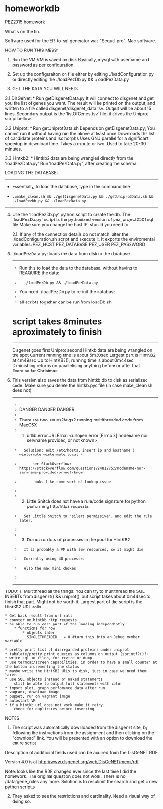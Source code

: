 # homeworkdb
PEZ2015 homework

What's on the tin.

Software used for the ER-to-sql generator was "Sequel pro". Mac software.

HOW TO RUN THIS MESS:

1. Run the VM
	VM is saved on disk
	Basically, mysql with username and password as per configuration.

2. Set up the configuraiton on file either by editing ./loadConfiguration.py or directly editing the ./loadPezDb.py && ./loadPezData.py

3. GET THE DATA YOU WILL NEED:

3.1 DisGeNet:
	*  Run getDisgenetData.py
		It will connect to disgenet and get you the list of genes you want. 
   		The result will be printed on the output, and written to a file called disgenet/disgenet_data.tsv. Output will be about 15 lines. 
   		Secondary output is the 'listOfGenes.tsv' file: it drives the Uniprot script bellow.

3.2 Uniprot:
 	* Run getUniprotData.sh
 		Depends on getDisgenetData.py;
 			You cannot run it without having run the above at least once
 		Downloads the list of candidate proteins and isomorphs
   		Uses GNU parallel for a significant speedup in download time.
 			Takes a minute or two.
 			Used to take 20-30 minutes.

3.3 Hintkb2:
	* Hintkb2 data are being wrangled directly from the 'loadPezData.py'
		Run 'loadPezData.py', after creating the schema.


LOADING THE DATABASE:

************************************************************************************************************
* Essentially, to load the database, type in the command line:
*     ./make_clean.sh && ./getDisgenetData.py && ./getUniprotData.sh && ./loadPezDb.py && ./loadPezData.py
************************************************************************************************************


4. Use the 'loadPezDb.py' python script to create the db. The 'loadPezDb.py' script is the pythonized version of pez_project2501.sql file
	Make sure you change the host IP, should you need to.

	2.1. If any of the connection details do not match, alter the ./loadConfiguration.sh script and execute it. 
		It exports the enviromental variables:
			PEZ_HOST
			PEZ_DATABASE
			PEZ_USER
			PEZ_PASSWORD

5. ./loadPezData.py: loads the data from disk to the database
	***********************************************************************************
	* Run this to load the data to the database, without having to REAQUIRE the data:
	* 		./loadPezDb.py && ./loadPezData.py
	* 	You need ./loadPezDb.py to re-init the database
	* 
	* all scripts together can be run from loadDb.sh
	#		script takes 8minutes aproximately to finish	
	***********************************************************************************
	Disgenet goes first
	Uniprot second
	Hintkb data are being wrangled on the spot
		Current running time is about 5m30sec
			Largest part is HintKB2 at 4m49sec
			Up to HintKB2(), running time is about 0m44sec
			Diminishing returns on parallelising anything before or after that
				Exercise for Christmas

6. This version also saves the data from hintkb db to disk as serialized code. Make sure you delete the hintkb.pyc file (in case make_clean.sh does not)

	************************************************************************************************************
	*
	* DANGER DANGER DANGER
	*
	* There are two issues?bugs? running multithreaded code from  MacOSX
	* 	1. urllib.error.URLError: <urlopen error [Errno 8] nodename nor servname provided, or not known>
	*		Solution: edit /etc/hosts, insert ip and hostname ( wintermute wintermute.local )
	*			per StackOverflow: https://stackoverflow.com/questions/24812752/nodename-nor-servname-provided-or-not-known
	* 			Looks like some sort of lookup issue
	*
	*	2. Little Snitch does not have a rule/code signature for python performing http/https requests.
	*		Set Little Snitch to "silent permissive", and edit the rule later.
	* 
	*	3. Do not run lots of processes in the pool for HintKB2
	*		It is probably a VM with low resources, so it might die
	*		Currently using 40 processes
	*		Also the mac mini chokes
	*
	************************************************************************************************************


TODO:
	1. Multithread all the things:
		You can try to multithread the SQL INSERTs from disgenet() && uniprot(), but script takes about 0m44sec to finish that part. Might not be worth it.
		Largest part of the script is the HintKB2 URL calls.

	* Get back result from url call
	* counter on hintkb http requests
	* be able to run each part of the loading independently
		* functions for now
			* objects later
			__SINGLETHREADED__ = 0 #turn this into an Debug member variable

	* pretty print list of disregarded proteins under uniprot
	* tabulate/pretty print queries as columns on output (sprintf?()?)
	* write sql to files, for revire or dump.
	* use termcap/screen capabilities, in order to have a small counter at the bottom incrementing the status
	* maybe write the HintKB2 URLs to disk, just in case we need them later.
	* use SQL objects instead of naked statements 
		still be able to output full statements with color
	* import plot, graph perfomance data after run
	* vagrant, download image
	* puppet, run on vagrant image
	* autostart VM
	* if a hintkb url does not work make it retry.
		check for duplicates before inserting





NOTES

1. The script was automatically downloaded from the disgenet site, by following the instructions from the assignment and then clicking on the "download" link. You will be presented with an option to download the entire script

Description of additional fields used can be aquired from the DisGeNET RDF

Version 4.0 is at http://www.disgenet.org/web/DisGeNET/menu/rdf

Note: looks like the RDF changed ever since the last time I did the homework. The original question does not work: There is no /data/gene_roles any more. Solution is to resubmit the search and get a new python script.s

2. They asked to see the restrictions and cardinality. Need a visual way of doing so.

